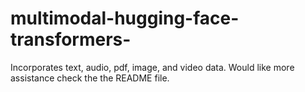 # multimodal-hugging-face-transformers-
Incorporates text, audio, pdf, image, and video data. Would like more assistance check the the README file.
